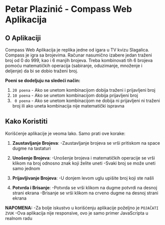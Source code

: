 Petar Plazinić - Compass Web Aplikacija
========================================

## O Aplikaciji

Compass Web Aplikacija je replika jedne od igara u TV kvizu Slagalica. 
Compass je igra sa brojevima. Računar nasumično izabere jedan traženi 
broj od 0 do 999, kao i 6 manjih brojeva. Treba kombinovati tih 6 brojeva 
pomoću matematičkih operacija (sabiranje, oduzimanje, množenje i deljenje) 
da bi se dobio traženi broj. 

**Poeni se dodeljuju na sledeći način:**
   1. `20 poena` - Ako se unetom kombinacijom dobija traženi i prijavljeni broj
   2. `10 poena` - Ako se unetom kombinacijom dobija prijavljeni broj
   2. ` 0 poena` - Ako se unetom kombinacijom ne dobija ni prijavljeni ni 
               traženi broj ili ako uneta kombinacija nije matematički ispravna

## Kako Koristiti

Korišćenje aplikacije je veoma lako. Samo prati ove korake:

 1. **Zaustavljanje Brojeva**:
      -Zaustavljanje brojeva se vrši pritiskom na space dugme na tastaturi

 2. **Unošenje Brojeva**:
      -Unošenje brojeva i matematičkih operacije se vrši klikom na broj
       odnosno znak koji želite uneti
      -Svaki broj se može uneti samo jednom

 3. **Prijavljivanje Brojeva**:
      -U donjem levom uglu upišite broj koji ste našli

 4. **Potvrda i Brisanje**:
      -Potvrda se vrši klikom na dugme potvrdi na desnoj strani ekrana
      -Brisanje se vrši klikom na crveno dugme na desnoj strani ekrana

**NAPOMENA:** 
     -Za bolje iskustvo u korišćenju aplikacije poželjno je `POJAČATI ZVUK`
     -Ova aplikacija nije responsive, ovo je samo primer JavaScripta u realnom radu
